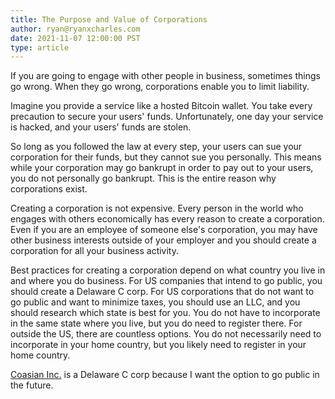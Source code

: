 ```yaml
---
title: The Purpose and Value of Corporations
author: ryan@ryanxcharles.com
date: 2021-11-07 12:00:00 PST
type: article
---
```

      
If you are going to engage with other people in business, sometimes things go wrong. When they go wrong, corporations enable you to limit liability.

Imagine you provide a service like a hosted Bitcoin wallet. You take every precaution to secure your users' funds. Unfortunately, one day your service is hacked, and your users' funds are stolen.

So long as you followed the law at every step, your users can sue your corporation for their funds, but they cannot sue you personally. This means while your corporation may go bankrupt in order to pay out to your users, you do not personally go bankrupt. This is the entire reason why corporations exist.

Creating a corporation is not expensive. Every person in the world who engages with others economically has every reason to create a corporation. Even if you are an employee of someone else's corporation, you may have other business interests outside of your employer and you should create a corporation for all your business activity.

Best practices for creating a corporation depend on what country you live in and where you do business. For US companies that intend to go public, you should create a Delaware C corp. For US corporations that do not want to go public and want to minimize taxes, you should use an LLC, and you should research which state is best for you. You do not have to incorporate in the same state where you live, but you do need to register there. For outside the US, there are countless options. You do not necessarily need to incorporate in your home country, but you likely need to register in your home country.

[Coasian Inc.](https://www.coasian.com/) is a Delaware C corp because I want the option to go public in the future.